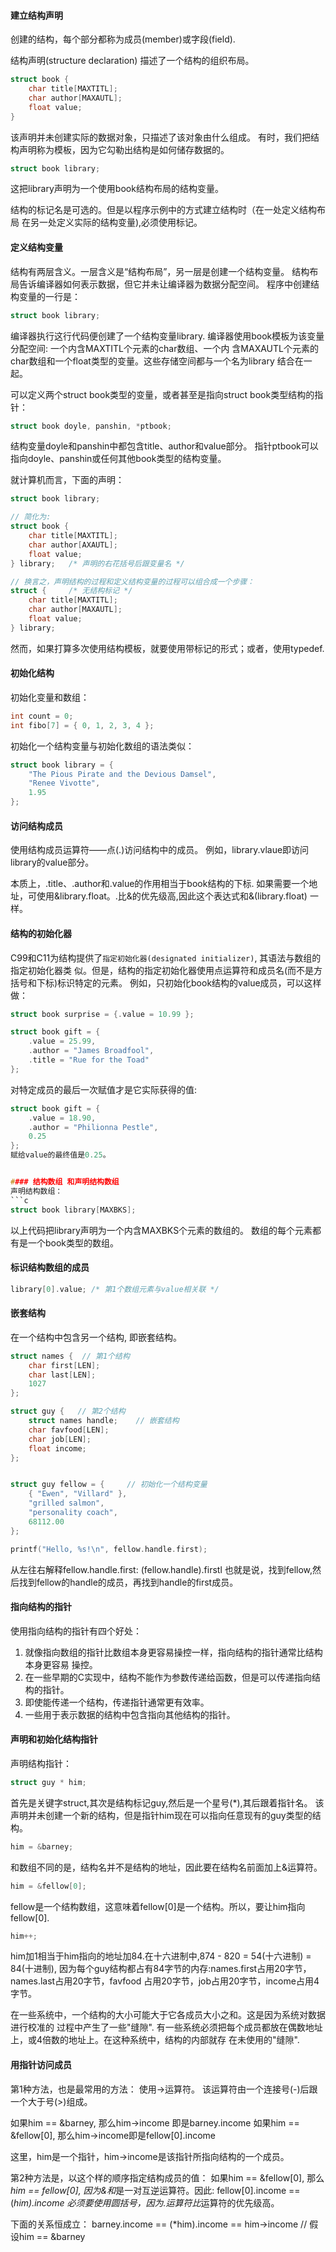 #### 建立结构声明
创建的结构，每个部分都称为成员(member)或字段(field).

结构声明(structure declaration) 描述了一个结构的组织布局。
```c
struct book {
	char title[MAXTITL];
	char author[MAXAUTL];
	float value;
}
```
该声明并未创建实际的数据对象，只描述了该对象由什么组成。
有时，我们把结构声明称为模板，因为它勾勒出结构是如何储存数据的。

```c
struct book library;
```
这把library声明为一个使用book结构布局的结构变量。

结构的标记名是可选的。但是以程序示例中的方式建立结构时（在一处定义结构布局
在另一处定义实际的结构变量),必须使用标记。


#### 定义结构变量
结构有两层含义。一层含义是“结构布局”，另一层是创建一个结构变量。
结构布局告诉编译器如何表示数据，但它并未让编译器为数据分配空间。
程序中创建结构变量的一行是：
```c
struct book library;
```
编译器执行这行代码便创建了一个结构变量library.
编译器使用book模板为该变量分配空间: 一个内含MAXTITL个元素的char数组、一个内
含MAXAUTL个元素的char数组和一个float类型的变量。这些存储空间都与一个名为library
结合在一起。

可以定义两个struct book类型的变量，或者甚至是指向struct book类型结构的指针：
```c
struct book doyle, panshin, *ptbook;
```
结构变量doyle和panshin中都包含title、author和value部分。
指针ptbook可以指向doyle、panshin或任何其他book类型的结构变量。

就计算机而言，下面的声明：
```c
struct book library;

// 简化为:
struct book {
	char title[MAXTITL];
	char author[AXAUTL];
	float value;
} library;   /* 声明的右花括号后跟变量名 */

// 换言之，声明结构的过程和定义结构变量的过程可以组合成一个步骤：
struct {     /* 无结构标记 */
	char title[MAXTITL];
	char author[MAXAUTL];
	float value;
} library;
```
然而，如果打算多次使用结构模板，就要使用带标记的形式；或者，使用typedef.


#### 初始化结构
初始化变量和数组：
```c
int count = 0;
int fibo[7] = { 0, 1, 2, 3, 4 };
```
初始化一个结构变量与初始化数组的语法类似：
```c
struct book library = {
	"The Pious Pirate and the Devious Damsel",
	"Renee Vivotte",
	1.95
};
```


#### 访问结构成员
使用结构成员运算符——点(.)访问结构中的成员。
例如，library.vlaue即访问library的value部分。

本质上，.title、.author和.value的作用相当于book结构的下标.
如果需要一个地址，可使用&library.float。.比&的优先级高,因此这个表达式和&(library.float)
一样。


#### 结构的初始化器
C99和C11为结构提供了`指定初始化器(designated initializer)`, 其语法与数组的指定初始化器类
似。但是，结构的指定初始化器使用点运算符和成员名(而不是方括号和下标)标识特定的元素。
例如，只初始化book结构的value成员，可以这样做：
```c
struct book surprise = {.value = 10.99 };

struct book gift = { 
	.value = 25.99,
	.author = "James Broadfool",
	.title = "Rue for the Toad"
};
```
对特定成员的最后一次赋值才是它实际获得的值:
```c
struct book gift = {
	.value = 18.90,
	.author = "Philionna Pestle",
	0.25
};
赋给value的最终值是0.25。


#### 结构数组 和声明结构数组
声明结构数组：
```c
struct book library[MAXBKS];
```
以上代码把library声明为一个内含MAXBKS个元素的数组的。
数组的每个元素都有是一个book类型的数组。


#### 标识结构数组的成员
```c
library[0].value; /* 第1个数组元素与value相关联 */
```


#### 嵌套结构
在一个结构中包含另一个结构, 即嵌套结构。
```c
struct names {  // 第1个结构
	char first[LEN];
	char last[LEN];
	1027
};

struct guy {   // 第2个结构
	struct names handle;    // 嵌套结构
	char favfood[LEN];
	char job[LEN];
	float income;
};


struct guy fellow = {     // 初始化一个结构变量
	{ "Ewen", "Villard" },
	"grilled salmon",
	"personality coach",
	68112.00
};

printf("Hello, %s!\n", fellow.handle.first);
```
从左往右解释fellow.handle.first:
(fellow.handle).firstl
也就是说，找到fellow,然后找到fellow的handle的成员，再找到handle的first成员。


#### 指向结构的指针
使用指向结构的指针有四个好处：
1. 就像指向数组的指针比数组本身更容易操控一样，指向结构的指针通常比结构本身更容易
操控。
2. 在一些早期的C实现中，结构不能作为参数传递给函数，但是可以传递指向结构的指针。
3. 即使能传递一个结构，传递指针通常更有效率。
4. 一些用于表示数据的结构中包含指向其他结构的指针。


#### 声明和初始化结构指针
声明结构指针：
```c
struct guy * him;
```
首先是关键字struct,其次是结构标记guy,然后是一个星号(*),其后跟着指针名。
该声明并未创建一个新的结构，但是指针him现在可以指向任意现有的guy类型的结构。
```c
him = &barney;
```
和数组不同的是，结构名并不是结构的地址，因此要在结构名前面加上&运算符。
```c
him = &fellow[0];
```
fellow是一个结构数组，这意味着fellow[0]是一个结构。所以，要让him指向fellow[0].
```c
him++;
```
him加1相当于him指向的地址加84.在十六进制中,874 - 820 = 54(十六进制) = 84(十进制),
因为每个guy结构都占有84字节的内存:names.first占用20字节，names.last占用20字节，favfood
占用20字节，job占用20字节，income占用4字节。

在一些系统中，一个结构的大小可能大于它各成员大小之和。这是因为系统对数据进行校准的
过程中产生了一些"缝隙".
有一些系统必须把每个成员都放在偶数地址上，或4倍数的地址上。在这种系统中，结构的内部就存
在未使用的"缝隙".


#### 用指针访问成员
第1种方法，也是最常用的方法： 使用->运算符。
该运算符由一个连接号(-)后跟一个大于号(>)组成。

如果him == &barney, 那么him->income 即是barney.income
如果him == &fellow[0], 那么him->income即是fellow[0].income

这里，him是一个指针，him->income是该指针所指向结构的一个成员。


第2种方法是，以这个样的顺序指定结构成员的值：
如果him == &fellow[0], 那么*him == fellow[0], 因为&和*是一对互逆运算符。因此:
fellow[0].income == (*him).income
必须要使用圆括号，因为.运算符比*运算符的优先级高。

下面的关系恒成立：
barney.income == (*him).income == him->income   // 假设him == &barney


